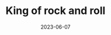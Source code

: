 ---
title: "King of rock and roll"
cc-type: hashtag
date: 2023-06-07
hashtag: king-of-rock-and-roll
tags:
  - Elvis Presley
  - occupation
---